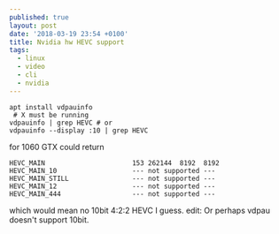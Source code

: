 ```yaml
---
published: true
layout: post
date: '2018-03-19 23:54 +0100'
title: Nvidia hw HEVC support
tags:
  - linux
  - video
  - cli
  - nvidia
---
```

	apt install vdpauinfo
     # X must be running
    vdpauinfo | grep HEVC # or
    vdpauinfo --display :10 | grep HEVC
    
for 1060 GTX could return

    HEVC_MAIN                      153 262144  8192  8192
    HEVC_MAIN_10                   --- not supported ---
    HEVC_MAIN_STILL                --- not supported ---
    HEVC_MAIN_12                   --- not supported ---
    HEVC_MAIN_444                  --- not supported ---
    
which would mean no 10bit 4:2:2 HEVC I guess. edit: Or perhaps vdpau doesn't support 10bit.
